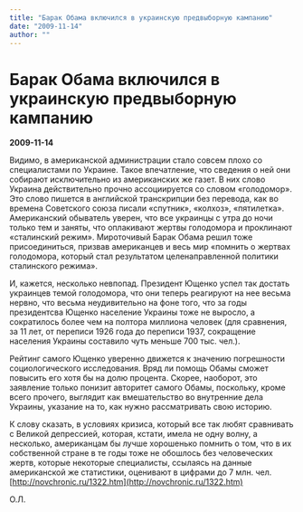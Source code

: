 ```yaml
---
title: "Барак Обама включился в украинскую предвыборную кампанию"
date: "2009-11-14"
author: ""
---
```


# Барак Обама включился в украинскую предвыборную кампанию

**2009-11-14** 

Видимо, в американской администрации стало совсем плохо со специалистами по Украине. Такое впечатление, что сведения о ней они собирают исключительно из американских же газет. В них слово Украина действительно прочно ассоциируется со словом «голодомор». Это слово пишется в английской транскрипции без перевода, как во времена Советского союза писали «спутник», «колхоз», «пятилетка». Американский обыватель уверен, что все украинцы с утра до ночи только тем и заняты, что оплакивают жертвы голодомора и проклинают «сталинский режим». Мироточивый Барак Обама решил тоже присоединиться, призвав американцев и весь мир «помнить о жертвах голодомора, который стал результатом целенаправленной политики сталинского режима».

И, кажется, несколько невпопад. Президент Ющенко успел так достать украинцев темой голодомора, что они теперь реагируют на нее весьма нервно, что весьма неудивительно на фоне того, что за годы президентсва Ющенко население Украины тоже не выросло, а сократилось более чем на полтора миллиона человек (для сравнения, за 11 лет, от переписи 1926 года до переписи 1937, сокращение населения Украины составило чуть меньше 700 тыс. чел.).

Рейтинг самого Ющенко уверенно движется к значению погрешности социологического исследования. Вряд ли помощь Обамы сможет повысить его хотя бы на долю процента. Скорее, наоборот, это заявление только понизит авторитет самого Обамы, поскольку, кроме всего прочего, выглядит как вмешательство во внутренние дела Украины, указание на то, как нужно рассматривать свою историю.

К слову сказать, в условиях кризиса, который все так любят сравнивать с Великой депрессией, которая, кстати, имела не одну волну, а несколько, американцам бы лучше хорошенько помнить о том, что в их собственной стране в те годы тоже не обошлось без человеческих жертв, которые некоторые специалисты, ссылаясь на данные американской же статистики, оценивают в цифрами до 7 млн. чел. [http://novchronic.ru/1322.htm](http://novchronic.ru/1322.htm)

О.Л.